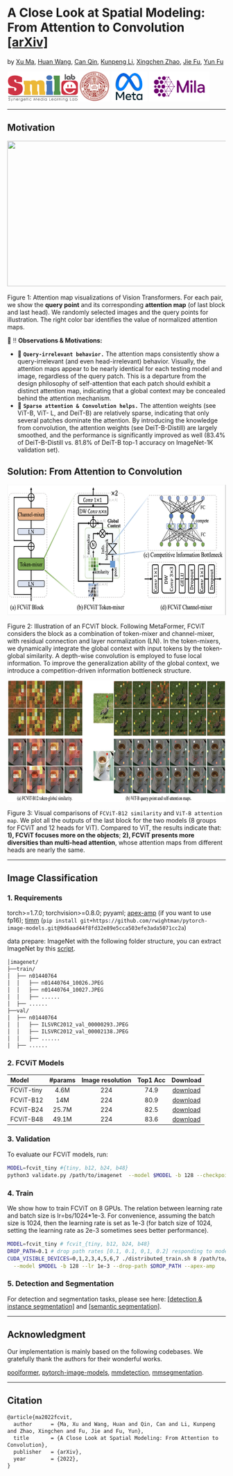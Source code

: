 # A Close Look at Spatial Modeling: From Attention to Convolution [[arXiv]](https://arxiv.org/abs/2212.12552)

by [Xu Ma](https://ma-xu.github.io/), [Huan Wang](http://huanwang.tech/), [Can Qin](https://canqin.tech/), [Kunpeng Li](https://kunpengli1994.github.io/), [Xingchen Zhao](https://www.xingchenzhao.com/), [Jie Fu](https://bigaidream.github.io/), [Yun Fu](http://www1.ece.neu.edu/~yunfu/)

<div align="left">
    <a><img src="uploads/smile.png"  height="70px" ></a>
    <a><img src="uploads/neu.png"  height="70px" ></a>
    <a><img src="uploads/meta.png"  height="70px" ></a>
    <a><img src="uploads/mila.png"  height="70px" ></a>
</div>

----

## Motivation
<div align="center">
  <img src="uploads/motivation.png" width="650px" height="335px">
</div>

Figure 1: Attention map visualizations of Vision Transformers. For each pair, we show the **query point** and its corresponding **attention map** (of last block and last head). We randomly selected images and the query points for illustration. The right color bar identifies the value of normalized attention maps. 

:eyes: :bangbang: **Observations & Motivations:**
 * :small_orange_diamond: **`Query-irrelevant behavior.`** The attention maps consistently show a query-irrelevant (and even head-irrelevant) behavior. Visually, the attention maps appear to be nearly identical for each testing model and image, regardless of the query patch. This is a departure from the design philosophy of self-attention that each patch should exhibit a distinct attention map, indicating that a global context may be concealed behind the attention mechanism.
 * :small_orange_diamond: **`Sparse attention & Convolution helps.`**  The attention weights (see ViT-B, ViT- L, and DeiT-B) are relatively sparse, indicating that only several patches dominate the attention.  By introducing the knowledge from convolution, the attention weights (see DeiT-B-Distill) are largely smoothed, and the performance is significantly improved as well (83.4% of DeiT-B-Distill vs. 81.8% of DeiT-B top-1 accuracy on ImageNet-1K validation set).



## Solution: From Attention to Convolution
<div align="center">
  <img src="uploads/fcvit.png" width="650px" height="300px">
</div>

Figure 2: Illustration of an FCViT block. Following MetaFormer, FCViT considers the block as a combination of token-mixer and channel-mixer, with residual connection and layer normalization (LN). In the token-mixers, we dynamically integrate the global context with input tokens by the token-global similarity. A depth-wise convolution is employed to fuse local information. To improve the generalization ability of the global context, we introduce a competition-driven information bottleneck structure.


<div align="center">
  <img src="uploads/results.png" width="750px" height="280px">
</div>

Figure 3: Visual comparisons of `FCViT-B12 similarity` and `ViT-B attention map`. We plot all the outputs of the last block for the two models (8 groups for FCViT and 12 heads for ViT). Compared to ViT, the results indicate that: **1), FCViT focuses more on the objects**; **2), FCViT presents more diversities than multi-head attention**, whose attention maps from different heads are nearly the same.

----

## Image Classification
### 1. Requirements

torch>=1.7.0; torchvision>=0.8.0; pyyaml; [apex-amp](https://github.com/NVIDIA/apex) (if you want to use fp16); [timm](https://github.com/rwightman/pytorch-image-models) (`pip install git+https://github.com/rwightman/pytorch-image-models.git@9d6aad44f8fd32e89e5cca503efe3ada5071cc2a`)

data prepare: ImageNet with the following folder structure, you can extract ImageNet by this [script](https://gist.github.com/BIGBALLON/8a71d225eff18d88e469e6ea9b39cef4).

```
│imagenet/
├──train/
│  ├── n01440764
│  │   ├── n01440764_10026.JPEG
│  │   ├── n01440764_10027.JPEG
│  │   ├── ......
│  ├── ......
├──val/
│  ├── n01440764
│  │   ├── ILSVRC2012_val_00000293.JPEG
│  │   ├── ILSVRC2012_val_00002138.JPEG
│  │   ├── ......
│  ├── ......
```



### 2. FCViT Models

| Model    |  #params | Image resolution | Top1 Acc| Download | 
| :---     |   :---:    |  :---: |  :---:  |  :---:  |
| FCViT-tiny  |    4.6M     |   224 |  74.9  | [download](https://drive.google.com/drive/folders/1YSa8tkXkUQT94mgo-L7q4pv5KiHRTAaR?usp=sharing) |
| FCViT-B12 |   14M     |   224 |  80.9  | [download](https://drive.google.com/drive/folders/1QuyalIGhJeD2pxcVxR0_gJNrk2mZ8WEb?usp=sharing) |
| FCViT-B24  |   25.7M     |   224 |  82.5  | [download](https://drive.google.com/drive/folders/1II2v1rhNe9sgLJtoSR-cgSh2mpPQMt4t?usp=sharing) |
| FCViT-B48 |   49.1M     |   224 |  83.6 | [download](https://drive.google.com/drive/folders/16joP1cQwbx4oICL-WbPC1SqGNoc4-NZm?usp=sharing) |



### 3. Validation

To evaluate our FCViT models, run:

```bash
MODEL=fcvit_tiny #{tiny, b12, b24, b48}
python3 validate.py /path/to/imagenet  --model $MODEL -b 128 --checkpoint {/path/to/checkpoint} 
```



### 4. Train
We show how to train FCViT on 8 GPUs. The relation between learning rate and batch size is lr=bs/1024*1e-3.
For convenience, assuming the batch size is 1024, then the learning rate is set as 1e-3 (for batch size of 1024, setting the learning rate as 2e-3 sometimes sees better performance). 


```bash
MODEL=fcvit_tiny # fcvit_{tiny, b12, b24, b48}
DROP_PATH=0.1 # drop path rates [0.1, 0.1, 0,1, 0.2] responding to model [tiny, b12, b24, b48]
CUDA_VISIBLE_DEVICES=0,1,2,3,4,5,6,7 ./distributed_train.sh 8 /path/to/imagenet \
  --model $MODEL -b 128 --lr 1e-3 --drop-path $DROP_PATH --apex-amp
```

### 5. Detection and Segmentation

For detection and segmentation tasks, please see here: [[detection & instance segmentation]](./detection) and [[semantic segmentation]](./segmentation).

----

## Acknowledgment
Our implementation is mainly based on the following codebases. We gratefully thank the authors for their wonderful works.

[poolformer](https://github.com/sail-sg/poolformer), [pytorch-image-models](https://github.com/rwightman/pytorch-image-models), [mmdetection](https://github.com/open-mmlab/mmdetection), [mmsegmentation](https://github.com/open-mmlab/mmsegmentation).

----

## Citation
```
@article{ma2022fcvit,
  author      = {Ma, Xu and Wang, Huan and Qin, Can and Li, Kunpeng and Zhao, Xingchen and Fu, Jie and Fu, Yun},
  title       = {A Close Look at Spatial Modeling: From Attention to Convolution},
  publisher   = {arXiv},
  year        = {2022},
}
```
